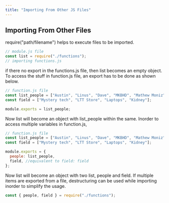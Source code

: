 ```yaml
---
title: "Importing From Other JS Files"
---
```

## Importing From Other Files

require("path/filename") helps to execute files to be imported.

```javascript 
// module.js file
const list = require("./functions");
// importing functions.js
```
if there no export in the functions.js file, then list becomes an empty object. To access the stuff in function.js file, an export has to be done as shown below.

```javascript
// function.js file
const list_people = ["Austin", "Linus", "Dave", "MKBHD", "Mathew Moniz"];
const field = ["Mystery tech", "LTT Store", "Laptops", "Kidney"];

module.exports = list_people;
```
Now list will become an object with list_people within the same. Inorder to access multiple variables in function.js,

```javascript
// function.js file
const list_people = ["Austin", "Linus", "Dave", "MKBHD", "Mathew Moniz"];
const field = ["Mystery tech", "LTT Store", "Laptops", "Kidney"];

module.exports = {
  people: list_people,
  field, //equivalent to field: field
};
```
Now list will become an object with two list, people and field. If multiple items are exported from a file, destructuring can be used while importing inorder to simplify the usage.


```javascript 
const { people, field } = require("./functions");
```